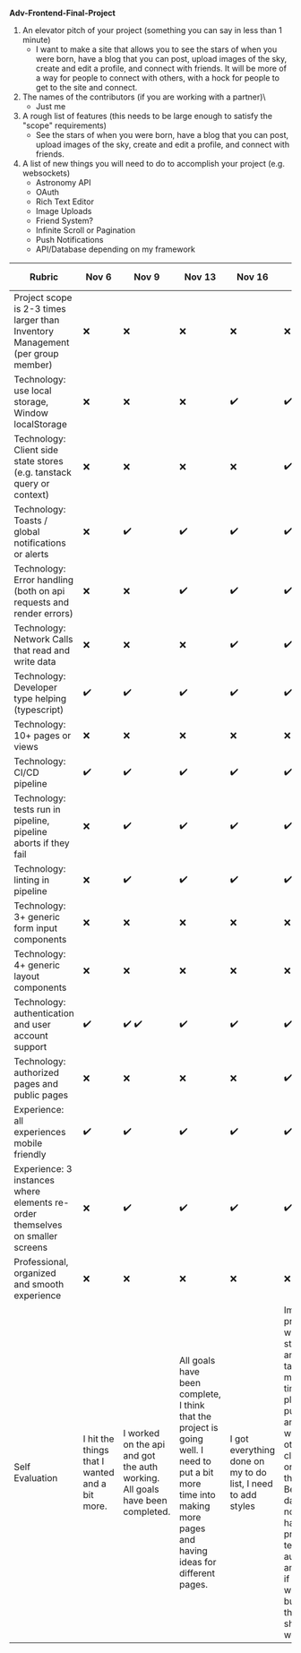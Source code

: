 **Adv-Frontend-Final-Project**

1. An elevator pitch of your project (something you can say in less than 1 minute)
    - I want to make a site that allows you to see the stars of when you were born, have a blog that you can post, upload images of the sky, create and edit a profile, and connect with friends. It will be more of a way for people to connect with others, with a hock for people to get to the site and connect.
2. The names of the contributors (if you are working with a partner)\
    - Just me
3. A rough list of features (this needs to be large enough to satisfy the "scope" requirements)
    - See the stars of when you were born, have a blog that you can post, upload images of the sky, create and edit a profile, and connect with friends.
4. A list of new things you will need to do to accomplish your project (e.g. websockets)
    - Astronomy API
    - OAuth
    - Rich Text Editor
    - Image Uploads
    - Friend System?
    - Infinite Scroll or Pagination
    - Push Notifications
    - API/Database depending on my framework



| Rubric | Nov 6 | Nov 9 | Nov 13 | Nov 16 | Nov 20 | Nov 23 | Nov 26 | Dec 4 |
| --- | --- | --- | --- | --- | --- | --- | --- | --- |
| Project scope is 2-3 times larger than Inventory Management (per group member) | ❌ | ❌ | ❌ | ❌ | ❌ | ❌ | ❌ | ✔️ |
| Technology: use local storage, Window localStorage | ❌ | ❌ | ❌ | ✔️ | ✔️ | ✔️ | ✔️ | ✔️ |
| Technology: Client side state stores (e.g. tanstack query or context) | ❌ | ❌ | ❌ | ❌ | ✔️ | ✔️ | ✔️ | ✔️ |
| Technology: Toasts / global notifications or alerts | ❌ | ✔️ | ✔️ | ✔️ | ✔️ | ✔️ | ✔️ | ✔️ |
| Technology: Error handling (both on api requests and render errors) | ❌ | ❌ | ✔️ | ✔️ | ✔️ | ✔️ | ✔️ | ✔️ |
| Technology: Network Calls that read and write data | ❌ | ❌ | ❌ | ✔️ | ✔️ | ✔️ | ✔️ | ✔️ |
| Technology: Developer type helping (typescript) | ✔️ | ✔️ | ✔️ | ✔️ | ✔️ | ✔️ | ✔️ | ✔️ |
| Technology: 10+ pages or views | ❌ | ❌ | ❌ | ❌ | ❌ | ❌ | ❌ | ✔️ |
| Technology: CI/CD pipeline | ✔️ | ✔️ | ✔️ | ✔️ | ✔️ | ✔️ | ✔️ | ✔️ |
| Technology: tests run in pipeline, pipeline aborts if they fail | ❌ | ✔️ | ✔️ | ✔️ | ✔️ | ✔️ | ✔️ | ✔️ |
| Technology: linting in pipeline | ❌ | ✔️ | ✔️ | ✔️ | ✔️ | ✔️ | ✔️ | ✔️ |
| Technology: 3+ generic form input components | ❌ | ❌ | ❌ | ❌ | ❌ | ❌ | ❌ | ✔️ |
| Technology: 4+ generic layout components | ❌ | ❌ | ❌ | ❌ | ❌ | ❌ | ✔️ | ✔️ |
| Technology: authentication and user account support | ✔️  | ✔️ ✔️ | ✔️  | ✔️ | ✔️ | ✔️ | ✔️ | ✔️ |
| Technology: authorized pages and public pages | ❌ | ❌ | ❌ | ❌ | ✔️ | ✔️ | ✔️ | ✔️ |
| Experience: all experiences mobile friendly | ✔️ | ✔️ | ✔️ | ✔️ | ✔️ | ✔️ | ✔️ | ✔️ |
| Experience: 3 instances where elements re-order themselves on smaller screens | ❌ | ✔️ | ✔️ | ✔️ | ✔️ | ✔️ | ✔️ | ✔️ |
| Professional, organized and smooth experience | ❌ | ❌ | ❌ | ❌ | ❌ | ❌ | ❌ | ✔️ |
| Self Evaluation| I hit the things that I wanted and a bit   more. | I worked on the api and got the auth working. All goals have been completed. | All goals have been complete, I think that the project is going well. I need to put a bit more time into making more pages and having ideas for different pages. | I got everything done on my to do list, I need to add styles | Im having probelms with data storage, and it is taking too much of my time. I am planning on putting it off and working on other more client orentated things. Because my database is not up I am haing problems testing my authiticaiton and seeing if it is working, but in theory it should work.  |  |  |  |
